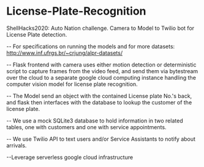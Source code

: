 # License-Plate-Recognition
ShellHacks2020: Auto Nation challenge. Camera to Model to Twilio bot for License Plate detection.

-- For specifications on running the models and for more datasets: http://www.inf.ufrgs.br/~crjung/alpr-datasets/

-- Flask frontend with camera uses either motion detection or deterministic script to capture frames from the video feed, and send them via bytestream over the cloud to a separate google cloud computing instance handling the computer vision model for license plate recognition.

-- The Model send an object with the contained License plate No.'s back, and flask then interfaces with the database to lookup the customer of the license plate.

-- We use a mock SQLite3 database to hold information in two related tables, one with customers and one with service appointments.

-- We use Twilio API to text users and/or Service Assistants to notify about arrivals.

--Leverage serverless google cloud infrastructure

